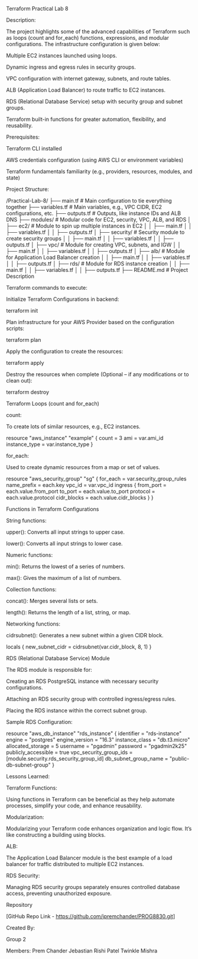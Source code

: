 Terraform Practical Lab 8

Description:

The project highlights some of the advanced capabilities of Terraform such as loops (count and for_each) functions, expressions, and modular configurations. The infrastructure configuration is given below:

Multiple EC2 instances launched using loops.

Dynamic ingress and egress rules in security groups.

VPC configuration with internet gateway, subnets, and route tables.

ALB (Application Load Balancer) to route traffic to EC2 instances.

RDS (Relational Database Service) setup with security group and subnet groups.

Terraform built-in functions for greater automation, flexibility, and reusability.

Prerequisites:

Terraform CLI installed

AWS credentials configuration (using AWS CLI or environment variables)

Terraform fundamentals familiarity (e.g., providers, resources, modules, and state)

Project Structure:

/Practical-Lab-8/
  ├── main.tf                # Main configuration to tie everything together
  ├── variables.tf           # Main variables, e.g., VPC CIDR, EC2 configurations, etc.
  ├── outputs.tf             # Outputs, like instance IDs and ALB DNS
  ├── modules/               # Modular code for EC2, security, VPC, ALB, and RDS
│   ├── ec2/               # Module to spin up multiple instances in EC2
  │   │   ├── main.tf
  │   │   ├── variables.tf
  │   │   ├── outputs.tf
│   ├── security/      # Security module to create security groups
  │   │   ├── main.tf
  │   │   ├── variables.tf
  │   │   ├── outputs.tf
│   ├── vpc/          # Module for creating VPC, subnets, and IGW
  │   │   ├── main.tf
  │   │   ├── variables.tf
  │   │   ├── outputs.tf
│   ├── alb/               # Module for Application Load Balancer creation
  │   │   ├── main.tf
  │   │   ├── variables.tf
  │   │   ├── outputs.tf
│   ├── rds/               # Module for RDS instance creation
  │   │   ├── main.tf
  │   │   ├── variables.tf
  │   │   ├── outputs.tf
├── README.md              # Project Description

Terraform commands to execute:

Initialize Terraform Configurations in backend:

terraform init

Plan infrastructure for your AWS Provider based on the configuration scripts:

terraform plan

Apply the configuration to create the resources:

terraform apply

Destroy the resources when complete (Optional – if any modifications or to clean out):

terraform destroy

Terraform Loops (count and for_each)

count:

To create lots of similar resources, e.g., EC2 instances.

resource "aws_instance" "example" {
  count         = 3
  ami           = var.ami_id
  instance_type = var.instance_type
}

for_each:

Used to create dynamic resources from a map or set of values.

resource "aws_security_group" "sg" {
  for_each = var.security_group_rules
  name_prefix = each.key
  vpc_id      = var.vpc_id
  ingress {
    from_port   = each.value.from_port
    to_port     = each.value.to_port
    protocol    = each.value.protocol
    cidr_blocks = each.value.cidr_blocks
  }
}

Functions in Terraform Configurations

String functions:

upper(): Converts all input strings to upper case.

lower(): Converts all input strings to lower case.

Numeric functions:

min(): Returns the lowest of a series of numbers.

max(): Gives the maximum of a list of numbers.

Collection functions:

concat(): Merges several lists or sets.

length(): Returns the length of a list, string, or map.

Networking functions:

cidrsubnet(): Generates a new subnet within a given CIDR block.

locals {
  new_subnet_cidr = cidrsubnet(var.cidr_block, 8, 1)
}

RDS (Relational Database Service) Module

The RDS module is responsible for:

Creating an RDS PostgreSQL instance with necessary security configurations.

Attaching an RDS security group with controlled ingress/egress rules.

Placing the RDS instance within the correct subnet group.

Sample RDS Configuration:

resource "aws_db_instance" "rds_instance" {
  identifier              = "rds-instance"
  engine                 = "postgres"
  engine_version         = "16.3"
  instance_class         = "db.t3.micro"
  allocated_storage      = 5
  username              = "pgadmin"
  password              = "pgadmin2k25"
  publicly_accessible    = true
  vpc_security_group_ids = [module.security.rds_security_group_id]
  db_subnet_group_name   = "public-db-subnet-group"
}

Lessons Learned:

Terraform Functions:

Using functions in Terraform can be beneficial as they help automate processes, simplify your code, and enhance reusability.

Modularization:

Modularizing your Terraform code enhances organization and logic flow. It’s like constructing a building using blocks.

ALB:

The Application Load Balancer module is the best example of a load balancer for traffic distributed to multiple EC2 instances.

RDS Security:

Managing RDS security groups separately ensures controlled database access, preventing unauthorized exposure.

Repository

[GitHub Repo Link - https://github.com/jpremchander/PROG8830.git]

Created By:

Group 2

Members:
Prem Chander Jebastian
Rishi Patel
Twinkle Mishra
